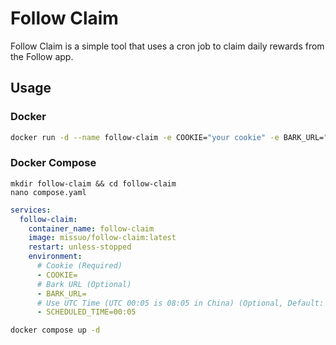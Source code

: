# Follow Claim

Follow Claim is a simple tool that uses a cron job to claim daily rewards from the Follow app.

## Usage

### Docker
```bash
docker run -d --name follow-claim -e COOKIE="your cookie" -e BARK_URL="your bark url" -e SCHEDULED_TIME="00:05" missuo/follow-claim
```

### Docker Compose

```
mkdir follow-claim && cd follow-claim
nano compose.yaml
```

```yaml
services:
  follow-claim:
    container_name: follow-claim
    image: missuo/follow-claim:latest
    restart: unless-stopped
    environment:
      # Cookie (Required)
      - COOKIE=
      # Bark URL (Optional)
      - BARK_URL=
      # Use UTC Time (UTC 00:05 is 08:05 in China) (Optional, Default: 00:05)
      - SCHEDULED_TIME=00:05
```

```bash
docker compose up -d
```